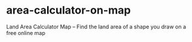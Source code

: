 # area-calculator-on-map
Land Area Calculator Map – Find the land area of a shape you draw on a free online map
